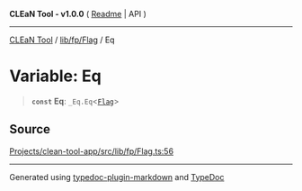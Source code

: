 **CLEaN Tool - v1.0.0** ( [Readme](../../../../README.md) \| API )

***

[CLEaN Tool](../../../../modules.md) / [lib/fp/Flag](../README.md) / Eq

# Variable: Eq

> **`const`** **Eq**: `_Eq.Eq`\<[`Flag`](../interfaces/Flag.md)\>

## Source

[Projects/clean-tool-app/src/lib/fp/Flag.ts:56](https://github.com/yuckyh/clean-tool-app/)

***

Generated using [typedoc-plugin-markdown](https://www.npmjs.com/package/typedoc-plugin-markdown) and [TypeDoc](https://typedoc.org/)
